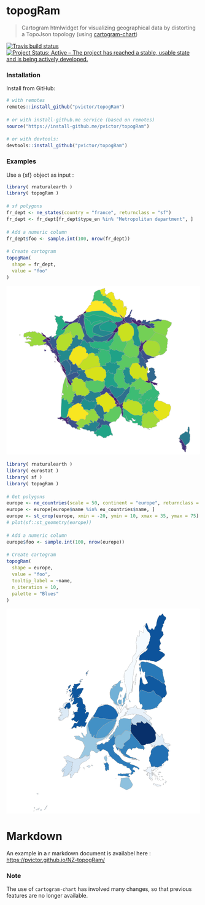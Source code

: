 # topogRam

> Cartogram htmlwidget for visualizing geographical data by distorting a TopoJson topology (using [cartogram-chart](https://github.com/vasturiano/cartogram-chart))

[![Travis build status](https://travis-ci.org/pvictor/topogRam.svg?branch=master)](https://travis-ci.org/pvictor/topogRam)
[![Project Status: Active – The project has reached a stable, usable state and is being actively developed.](http://www.repostatus.org/badges/latest/active.svg)](http://www.repostatus.org/#active)


### Installation

Install from GitHub:

```r
# with remotes
remotes::install_github("pvictor/topogRam")

# or with install-github.me service (based on remotes)
source("https://install-github.me/pvictor/topogRam")

# or with devtools:
devtools::install_github("pvictor/topogRam")
```

### Examples

Use a {sf} object as input :

```r
library( rnaturalearth )
library( topogRam )

# sf polygons
fr_dept <- ne_states(country = "france", returnclass = "sf")
fr_dept <- fr_dept[fr_dept$type_en %in% "Metropolitan department", ]

# Add a numeric column
fr_dept$foo <- sample.int(100, nrow(fr_dept))

# Create cartogram
topogRam(
  shape = fr_dept, 
  value = "foo"
)
```

![](img/france.png)


```r
library( rnaturalearth )
library( eurostat )
library( sf )
library( topogRam )

# Get polygons
europe <- ne_countries(scale = 50, continent = "europe", returnclass = "sf")
europe <- europe[europe$name %in% eu_countries$name, ]
europe <- st_crop(europe, xmin = -20, ymin = 10, xmax = 35, ymax = 75)
# plot(sf::st_geometry(europe))

# Add a numeric column 
europe$foo <- sample.int(100, nrow(europe))

# Create cartogram
topogRam(
  shape = europe, 
  value = "foo", 
  tooltip_label = ~name, 
  n_iteration = 10, 
  palette = "Blues"
)
```
![](img/europe.png)



# Markdown

An example in a r markdown document is availabel here : https://pvictor.github.io/NZ-topogRam/



### Note

The use of `cartogram-chart` has involved many changes, so that previous features are no longer available.


